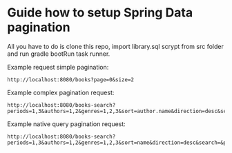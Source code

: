 # Guide how to setup Spring Data pagination


All you have to do is clone this repo, import library.sql scrypt from src folder and run gradle bootRun task runner.


Example request simple pagination:
```$xslt
http://localhost:8080/books?page=0&size=2
```

Example complex pagination request:
```$xslt
http://localhost:8080/books-search?periods=1,3&authors=1,2&genres=1,2,3&sort=author.name&direction=desc&search=&page=0&length=2&type=data
```

Example native query pagination request:
```$xslt
http://localhost:8080/books-search?periods=1,3&authors=1,2&genres=1,2,3&sort=name&direction=desc&search=&page=0&length=2&type=native
```
